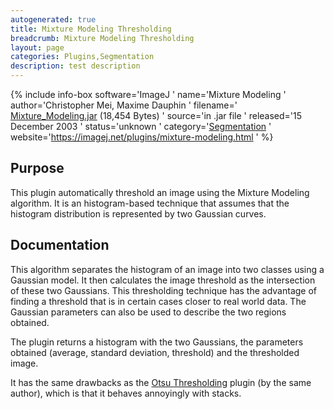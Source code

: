 ```yaml
---
autogenerated: true
title: Mixture Modeling Thresholding
breadcrumb: Mixture Modeling Thresholding
layout: page
categories: Plugins,Segmentation
description: test description
---
```


{% include info-box software='ImageJ ' name='Mixture Modeling ' author='Christopher Mei, Maxime Dauphin ' filename=' [Mixture\_Modeling.jar](https://imagej.net/plugins/download/jars/Mixture_Modeling.jar) (18,454 Bytes) ' source='in .jar file ' released='15 December 2003 ' status='unknown ' category='[Segmentation](Category_Segmentation ) ' website='https://imagej.net/plugins/mixture-modeling.html ' %}

Purpose
-------

This plugin automatically threshold an image using the Mixture Modeling algorithm. It is an histogram-based technique that assumes that the histogram distribution is represented by two Gaussian curves.

Documentation
-------------

This algorithm separates the histogram of an image into two classes using a Gaussian model. It then calculates the image threshold as the intersection of these two Gaussians. This thresholding technique has the advantage of finding a threshold that is in certain cases closer to real world data. The Gaussian parameters can also be used to describe the two regions obtained.

The plugin returns a histogram with the two Gaussians, the parameters obtained (average, standard deviation, threshold) and the thresholded image.

It has the same drawbacks as the [Otsu Thresholding](Otsu_Thresholding ) plugin (by the same author), which is that it behaves annoyingly with stacks.

 
